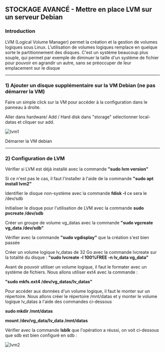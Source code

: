 ## STOCKAGE AVANCÉ - Mettre en place LVM sur un serveur Debian

### **Introduction**

LVM (Logical Volume Manager) permet la création et la gestion de volumes logiques sous Linux. L'utilisation de volumes logiques remplace en quelque sorte le partitionnement des disques. C'est un système beaucoup plus souple, qui permet par exemple de diminuer la taille d'un système de fichier pour pouvoir en agrandir un autre, sans se préoccuper de leur emplacement sur le disque

---
### 1) Ajouter un disque supplémentaire sur la VM Debian (ne pas démarrer la VM)

Faire un simple click sur la VM pour accéder à la configuration dans le panneau à droite.

Aller dans hardware/ Add / Hard disk dans "storage" sélectionner local-datas et cliquer sur add.

![lvm1](https://github.com/user-attachments/assets/741fdf44-e45d-4c78-8cb1-de9ea33b9e74)

Démarrer la VM debian

---
### 2) Configuration de LVM

Vérifier si LVM est déjà installé avec la commande **"sudo lvm version"**

Si ce n'est pas le cas, il faut l'installer à l'aide de la commande **"sudo apt install lvm2"**

Identifier le disque  non-système avec la commande **fdisk -l** ce sera le /dev/sdb

Initialiser le disque pour l'utilisation de LVM avec la commande **sudo pvcreate /dev/sdb**

Créer un groupe de volume vg_datas avec la commande **"sudo vgcreate vg_data /dev/sdb"**

Vérifier avec la commande **"sudo vgdisplay"** que la création s'est bien passée

Créer un volume logique lv_datas de 32 Go avec la commande lvcreate sur la totalité du disque : **"sudo lvcreate -l 100%FREE -n lv_data vg_data"**

Avant de pouvoir utiliser un volume logique, il faut le formater avec un système de fichiers. Nous allons utiliser ext4 avec la commande :

**"sudo mkfs.ext4 /dev/vg_datas/lv_datas"**

Pour accéder aux données d'un volume logique, il faut le monter sur un répertoire. Nous allons créer le répertoire /mnt/datas et y monter le volume logique lv_datas à l'aide des commandes ci-dessous

**sudo mkdir /mnt/datas**

**mount /dev/vg_data/lv_data /mnt/datas**

Vérifier avec la commande **lsblk** que l'opération a réussi, on voit ci-dessous que sdb est bien configuré en sdb :

![lvm2](https://github.com/user-attachments/assets/4d9acf3f-e66f-4349-b97c-8fe0c73097aa)






